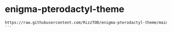 # enigma-pterodactyl-theme
```bash
https://raw.githubusercontent.com/RizzTOD/enigma-pterodactyl-theme/main/installer.sh
'''
